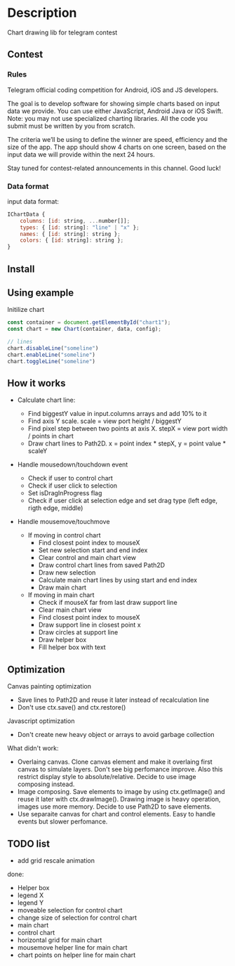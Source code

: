# Description

Chart drawing lib for telegram contest

## Contest

### Rules

Telegram official coding competition for Android, iOS and JS developers.

The goal is to develop software for showing simple charts based on input data we provide. You can use either JavaScript, Android Java or iOS Swift. Note: you may not use specialized charting libraries. All the code you submit must be written by you from scratch.

The criteria we’ll be using to define the winner are speed, efficiency and the size of the app.
The app should show 4 charts on one screen, based on the input data we will provide within the next 24 hours. 

Stay tuned for contest-related announcements in this channel.
Good luck!

### Data format

input data format:

```javascript
IChartData {
    columns: [id: string, ...number[]];
    types: { [id: string]: "line" | "x" };
    names: { [id: string]: string };
    colors: { [id: string]: string };
}
```

## Install

## Using example

Initilize chart

```javascript
const container = document.getElementById("chart1");
const chart = new Chart(container, data, config);
```

```javascript
// lines
chart.disableLine("someline")
chart.enableLine("someline")
chart.toggleLine("someline")
```

## How it works

- Calculate chart line:
  - Find biggestY value in input.columns arrays and add 10% to it
  - Find axis Y scale. scale = view port height / biggestY
  - Find pixel step between two points at axis X. stepX = view port width / points in chart
  - Draw chart lines to Path2D. x = point index * stepX, y = point value * scaleY

- Handle mousedown/touchdown event
  - Check if user to control chart
  - Check if user click to selection
  - Set isDragInProgress flag 
  - Check if user click at selection edge and set drag type (left edge, rigth edge, middle)

- Handle mousemove/touchmove
  - If moving in control chart  
    - Find closest point index to mouseX
    - Set new selection start and end index
    - Clear control and main chart view
    - Draw control chart lines from saved Path2D
    - Draw new selection
    - Calculate main chart lines by using start and end index 
    - Draw main chart
  - If moving in main chart
    - Check if mouseX far from last draw support line
    - Clear main chart view
    - Find closest point index to mouseX
    - Draw support line in closest point x
    - Draw circles at support line
    - Draw helper box
    - Fill helper box with text

## Optimization

Canvas painting optimization

- Save lines to Path2D and reuse it later instead of recalculation line
- Don't use ctx.save() and ctx.restore()

Javascript optimization

- Don't create new heavy object or arrays to avoid garbage collection

What didn't work:

- Overlaing canvas. Clone canvas element and make it overlaing first canvas to simulate layers. Don't see big perfomance improve. Also this restrict display style to absolute/relative. Decide to use image composing instead.
- Image composing. Save elements to image by using ctx.getImage() and reuse it later with ctx.drawImage(). Drawing image is heavy operation, images use more memory. Decide to use Path2D to save elements.
- Use separaite canvas for chart and control elements. Easy to handle events but slower perfomance.

## TODO list

- add grid rescale animation

done:

- Helper box
- legend X
- legend Y
- moveable selection for control chart
- change size of selection for control chart
- main chart
- control chart
- horizontal grid for main chart
- mousemove helper line for main chart
- chart points on helper line for main chart